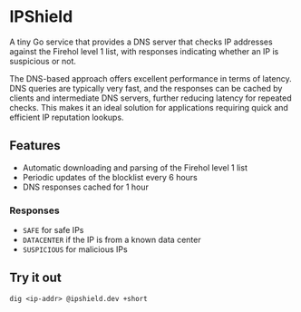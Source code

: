 # IPShield

A tiny Go service that provides a DNS server that checks IP addresses against the Firehol level 1 list, with responses indicating whether an IP is suspicious or not.

The DNS-based approach offers excellent performance in terms of latency. DNS queries are typically very fast, and the responses can be cached by clients and intermediate DNS servers, further reducing latency for repeated checks. This makes it an ideal solution for applications requiring quick and efficient IP reputation lookups.

## Features

- Automatic downloading and parsing of the Firehol level 1 list
- Periodic updates of the blocklist every 6 hours
- DNS responses cached for 1 hour

### Responses

- `SAFE` for safe IPs
- `DATACENTER` if the IP is from a known data center
- `SUSPICIOUS` for malicious IPs

## Try it out

```
dig <ip-addr> @ipshield.dev +short
```
